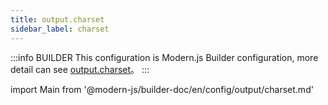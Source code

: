```yaml
---
title: output.charset
sidebar_label: charset
---
```


:::info BUILDER
This configuration is Modern.js Builder configuration, more detail can see [output.charset](https://modernjs.dev/builder/zh/api/config-output.html#output-charset)。
:::

import Main from '@modern-js/builder-doc/en/config/output/charset.md'

<Main />
